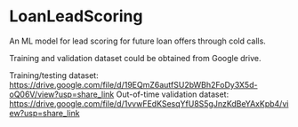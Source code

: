 # LoanLeadScoring
An ML model for lead scoring for future loan offers through cold calls.

Training and validation dataset could be obtained from Google drive.

Training/testing dataset: https://drive.google.com/file/d/19EQmZ6autfSU2bWBh2FoDy3X5d-oQ06V/view?usp=share_link
Out-of-time validation dataset: https://drive.google.com/file/d/1vvwFEdKSesqYfU8S5gJnzKdBeYAxKpb4/view?usp=share_link
